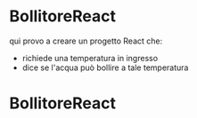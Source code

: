 # BollitoreReact

qui provo a creare un progetto React che:
- richiede una temperatura in ingresso
- dice se l'acqua può bollire a tale temperatura 
# BollitoreReact
